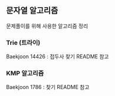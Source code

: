 ## 문자열 알고리즘

문제풀이를 위해 사용한 알고리즘 정리

### Trie (트라이)
Baekjoon 14426 : 접두사 찾기 README 참고

### KMP 알고리즘
Baekjoon 1786 : 찾기 README 참고